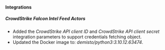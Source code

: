 
#### Integrations

##### CrowdStrike Falcon Intel Feed Actors
-  Added the *CrowdStrike API client ID* and *CrowdStrike API client secret* integration parameters to support credentials fetching object.
- Updated the Docker image to: *demisto/python3:3.10.12.63474*.
